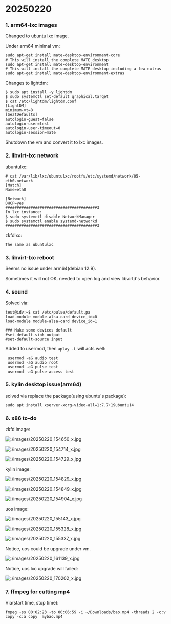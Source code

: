 # 20250220
### 1. arm64-lxc images
Changed to ubuntu lxc image.   

Under arm64 minimal vm:     

```
sudo apt-get install mate-desktop-environment-core
# This will install the complete MATE desktop
sudo apt-get install mate-desktop-environment
# This will install the complete MATE desktop including a few extras
sudo apt-get install mate-desktop-environment-extras
```
Changes to lightdm:    

```
$ sudo apt install -y lightdm
$ sudo systemctl set-default graphical.target
$ cat /etc/lightdm/lightdm.conf
[LightDM]
minimum-vt=8
[SeatDefaults]
autologin-guest=false
autologin-user=test
autologin-user-timeout=0
autologin-session=mate
```
Shutdown the vm and convert it to lxc images.     

### 2. libvirt-lxc network
ubuntulxc:      

```
# cat /var/lib/lxc/ubuntulxc/rootfs/etc/systemd/network/05-eth0.network 
[Match]
Name=eth0

[Network]
DHCP=yes
########################################3
In lxc instance: 
$ sudo systemctl disable NetworkManager
$ sudo systemctl enable systemd-networkd
########################################3
```
zkfdlxc:       

```
The same as ubuntulxc
```
### 3. libvirt-lxc reboot
Seems no issue under arm64(debian 12.9).   

Sometimes it will not OK.   needed to open log and view libvirtd's behavior.  
### 4. sound
Solved via:     

```
test@idv:~$ cat /etc/pulse/default.pa 
load-module module-alsa-card device_id=0
load-module module-alsa-card device_id=1

### Make some devices default
#set-default-sink output
#set-default-source input

```
Added to usermod, then `aplay -L` will acts well:    

```
 usermod -aG audio test
 usermod -aG audio root
 usermod -aG pulse test
 usermod -aG pulse-access test
```
### 5. kylin desktop issue(arm64)
solved via replace the package(using ubuntu's package):     

```
sudo apt install xserver-xorg-video-all=1:7.7+19ubuntu14
```

### 6. x86 to-do
zkfd image:    

![./images/20250220_154650_x.jpg](./images/20250220_154650_x.jpg)

![./images/20250220_154714_x.jpg](./images/20250220_154714_x.jpg)

![./images/20250220_154729_x.jpg](./images/20250220_154729_x.jpg)

kylin image:    

![./images/20250220_154829_x.jpg](./images/20250220_154829_x.jpg)

![./images/20250220_154849_x.jpg](./images/20250220_154849_x.jpg)

![./images/20250220_154904_x.jpg](./images/20250220_154904_x.jpg)

uos image:    

![./images/20250220_155143_x.jpg](./images/20250220_155143_x.jpg)

![./images/20250220_155328_x.jpg](./images/20250220_155328_x.jpg)

![./images/20250220_155337_x.jpg](./images/20250220_155337_x.jpg)

Notice, uos could be upgrade under vm.    

![./images/20250220_161139_x.jpg](./images/20250220_161139_x.jpg)

Notice, uos lxc upgrade will failed:     

![./images/20250220_170202_x.jpg](./images/20250220_170202_x.jpg)

### 7. ffmpeg for cutting mp4
Via(start time, stop time):     

```
fmpeg -ss 00:02:23 -to 00:06:59 -i ~/Downloads/bao.mp4 -threads 2 -c:v copy -c:a copy  mybao.mp4
```
